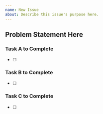 ```yaml
---
name: New Issue
about: Describe this issue's purpose here.
---
```


## Problem Statement Here
<!-- Wash the car -->

### Task A to Complete
<!-- Turn on the water -->
* [ ] <!-- Ensure the water pump works -->

### Task B to Complete
<!-- Park the car inside the car wash -->
* [ ] <!-- Drive the car into the car wash -->

### Task C to Complete
* [ ] <!-- Stop the car when it reaches the red line in the car. -->